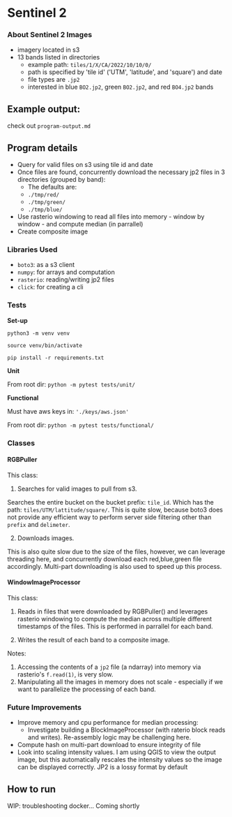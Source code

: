 # Sentinel 2

### About Sentinel 2 Images

- imagery located in s3
- 13 bands listed in directories
  - example path: `tiles/1/X/CA/2022/10/10/0/`
  - path is specified by 'tile id' ('UTM', 'latitude', and 'square') and date
  - file types are `.jp2`
  - interested in blue `BO2.jp2`, green `BO2.jp2`, and red `BO4.jp2` bands

## Example output:

check out `program-output.md`

## Program details 

- Query for valid files on s3 using tile id and date
- Once files are found, concurrently download the necessary jp2 files in 3 directories (grouped by band):
  - The defaults are:
  - `./tmp/red/`
  - `./tmp/green/`
  - `./tmp/blue/`
- Use rasterio windowing to read all files into memory - window by window - and compute median (in parrallel)
- Create composite image

### Libraries Used

- `boto3`: as a s3 client 
- `numpy`: for arrays and computation 
- `rasterio`: reading/writing jp2 files
- `click`: for creating a cli

### Tests


**Set-up**

`python3 -m venv venv`

`source venv/bin/activate`

`pip install -r requirements.txt`


**Unit**

From root dir: `python -m pytest tests/unit/`

**Functional**

Must have aws keys in: `'./keys/aws.json'`

From root dir: `python -m pytest tests/functional/`

### Classes


#### RGBPuller

This class:

1. Searches for valid images to pull from s3.

Searches the entire bucket on the bucket prefix: `tile_id`. Which has the path: `tiles/UTM/lattitude/square/`. This is quite slow, because boto3 does
not provide any efficient way to perform server side filtering other than `prefix` and `delimeter`. 

2. Downloads images.

This is also quite slow due to the size of the files, however, we can leverage threading here, and concurrently download each red,blue,green file accordingly. Multi-part downloading is also used to speed up this process.

#### WindowImageProcessor

This class:

1. Reads in files that were downloaded by RGBPuller() and leverages rasterio windowing
to compute the median across multiple different timestamps of the files. This is performed in parrallel for each band.

2. Writes the result of each band to a composite image.


Notes:

1. Accessing the contents of a `jp2` file (a ndarray) into memory via rasterio's `f.read(1)`, is very slow.
2. Manipulating all the images in memory does not scale - especially if we want to parallelize the processing of each band.  

### Future Improvements

- Improve memory and cpu performance for median processing:
  - Investigate building a BlockImageProcessor (with raterio block reads and writes). Re-assembly logic may be challenging here.
- Compute hash on multi-part download to ensure integrity of file
- Look into scaling intensity values. I am using QGIS to view the output image, but this automatically rescales the intensity values so the image can be displayed correctly. JP2 is a lossy format by default

## How to run

WIP: troubleshooting docker... Coming shortly 